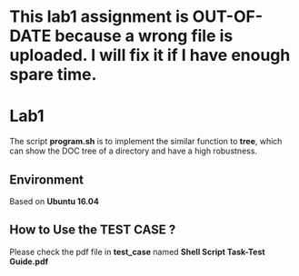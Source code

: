 # This lab1 assignment is OUT-OF-DATE because a wrong file is uploaded. I will fix it if I have enough spare time.


# Lab1

The script **program.sh** is to implement the similar function to **tree**, which can show the DOC tree of a directory and have a high robustness. 

## Environment

Based on **Ubuntu 16.04**

## How to Use the TEST CASE ?

Please check the pdf file in **test_case** named **Shell Script Task-Test Guide.pdf**



